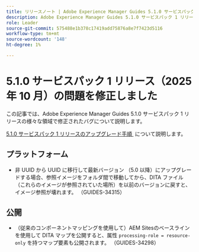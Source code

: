 ```yaml
---
title: リリースノート | Adobe Experience Manager Guides 5.1.0 サービスパック 1 リリースの問題を修正しました
description: Adobe Experience Manager Guides 5.1.0 サービスパック 1 リリースのバグ修正について説明します
role: Leader
source-git-commit: 575488e1b378c17419add75876a8e7f7423d5116
workflow-type: tm+mt
source-wordcount: '148'
ht-degree: 1%

---
```


# 5.1.0 サービスパック 1 リリース（2025 年 10 月）の問題を修正しました


この記事では、Adobe Experience Manager Guides 5.1.0 サービスパック 1 リリースの様々な領域で修正されたバグについて説明します。

[5.1.0 サービスパック 1 リリースのアップグレード手順 &#x200B;](upgrade-instructions-5-1-0-sp1.md) について説明します。


## プラットフォーム

- 非 UUID から UUID に移行して最新バージョン （5.0 以降）にアップグレードする場合、参照イメージをフォルダ間で移動してから、DITA ファイル （これらのイメージが参照されていた場所）を以前のバージョンに戻すと、イメージ参照が壊れます。 （GUIDES-34315）

## 公開

- （従来のコンポーネントマッピングを使用して）AEM Sitesのベースラインを使用して DITA マップを公開すると、属性 `processing-role = resource-only` を持つマップ要素も公開されます。 （GUIDES-34298）
